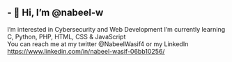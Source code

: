 ## - 👋 Hi, I’m @nabeel-w
I’m interested in Cybersecurity and Web Development 
I’m currently learning C, Python, PHP, HTML, CSS & JavaScript  
You can reach me at my twitter @NabeelWasif4 or my LinkedIn https://www.linkedin.com/in/nabeel-wasif-06bb10256/

